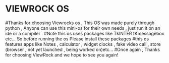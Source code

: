 # VIEWROCK OS
#Thanks for choosing Viewrocks os , This OS was made purely through python , Anyone can use this mini-os for their own needs , just run it on an ide or a compiler .
#Note this os uses packages like TkINTER tKmessagebox etc... So before running the os Please install these packages
#this os features apps like Notes , calculator , widget clocks , fake video call , store (browser , not yet launched , being worked on)etc...
#Once again , Thanks for choosing ViewRock and we hope to see you again!

